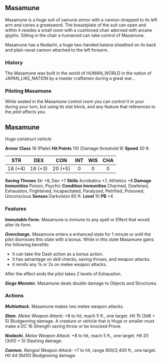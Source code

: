 ## Masamune
Masamune is a huge suit of samurai armor with a cannon strapped to its left arm and caries a greatsword. The breastplate of the suit can open and within it resides a small room with a cushioned chair adorned with arcane glyphs. Sitting in the chair a humanoid can take control of Masamune.

Masamune has a Nodachi, a huge two-handed katana sheathed on its back and plain naval cannon attached to the left forearm.

### History
The Masamune was built in the world of HUMAN_WORLD in the nation of JAPAN_LIKE_NATION by a master craftsmen during a great war...

### Piloting Masamune
While seated in the Masamune control room you can control it in your during your turn, but using its stat block, and any feature that references to the *pilot* affects you.

## Masamune
*Huge construct vehicle*

**Armor Class** 18 (Plate)
**Hit Points** 110 (Damage threshold 9)
**Speed** 30 ft.

|   STR   |   DEX   |   CON   |   INT   |   WIS   |   CHA   |
|:-------:|:-------:|:-------:|:-------:|:-------:|:-------:|
| 18 (+4) | 16 (+3) | 20 (+5) |    0    |    0    |    0    |

**Saving Throws** Str +8, Dex +7
**Skills** Acrobatics +7, Athletics +8
**Damage Immunities** Poison, Psychic
**Condition Immunities** Charmed, Deafened, Exhaustion, Frightened, Incapacitated, Paralyzed, Petrified, Poisoned, Unconscious
**Senses** Darkvision 60 ft.
**Level** 10 **PB** +4

### Features
***Immutable Form.*** Masamune is immune to any spell or Effect that would alter its form.

***Overcharge.*** Masamune enters a enhanced state for 1 minute or until the pilot dismisses this state with a bonus. While in this state Masamune gains the following benefits:
- It can take the Dash action as a bonus action.
- It has advantage on skill checks, saving throws, and weapon attacks.
- it rerolls any 1s or 2s on melee weapon attacks.

After the effect ends the pilot takes 2 levels of Exhaustion.

***Siege Monster.***
Masamune deals double damage to Objects and Structures.


### Actions
***Multiattack.*** Masamune makes two melee weapon attacks.

***Slam.*** *Melee Weapon Attack:* +8 to hit, reach 5 ft., one target. *Hit* 15 (3d6 + 5) Bludgeoning damage. A creature or vehicle that is Huge or smaller must make a DC 16 Strength saving throw or be knocked Prone.

***Nodachi.*** *Melee Weapon Attack:* +8 to hit, reach 5 ft., one target. *Hit* 20 (3d10 + 5) Slashing damage. 

***Cannon.*** *Ranged Weapon Attack:* +7 to hit, range 600/2,400 ft., one target. *Hit* 44 (8d10) Bludgeoning damage. 


